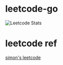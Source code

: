 # leetcode-go

![Leetcode Stats](https://leetcode.card.workers.dev/?username=nullsimon&theme=auto)

# leetcode ref
[simon's leetcode](https://leetcode.com/nullsimon/)

